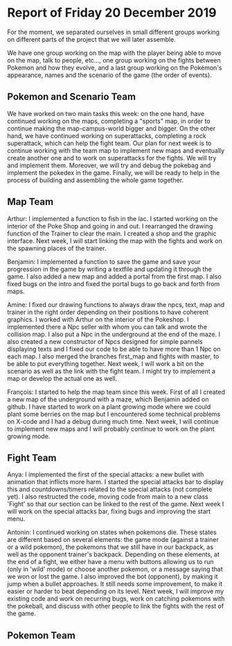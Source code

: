 #  Report of Friday 20 December 2019

For the moment, we separated ourselves in small different groups working on different parts of the project that we will later assemble.

We have one group working on the map with the player being able to move on the map, talk to people, etc..., one group working on the fights between Pokemon and how they evolve, and a last group working on the Pokémon's appearance, names and the scenario of the game (the order of events).


## Pokemon and Scenario Team

We have worked on two main tasks this week: on the one hand, have continued working on the maps, completing a "sports" map, in order to continue making the map-campus-world bigger and bigger. On the other hand, we have continued working on superattacks, completing a rock superattack, which can help the fight team. Our plan for next week is to continue working with the team map to implement new maps and eventually create another one and to work on superattacks for the fights. We will try and implement them. Moreover, we will try and debug the pokebag and implement the pokedex in the game. Finally, we will be ready to help in the process of building and assembling the whole game together.

## Map Team

Arthur: I implemented a function to fish in the lac. I started working on the interior of the Poke Shop and going in and out. I rearranged the drawing function of the Trainer to clear the main. I created a shop and the graphic interface. Next week, I will start linking the map with the fights and work on the spawning places of the trainer.

Benjamin: I implemented a function to save the game and save your progression in the game by writing a textfile and updating it through the game. I also added a new map and added a portal from the first map. I also fixed bugs on the intro and fixed the portal bugs to go back and forth from maps.

Amine: I fixed our drawing functions to always draw the npcs, text, map and trainer in the right order depending on their positions to have coherent graphics. I worked with Arthur on the interior of the Pokeshop. I implemented there a Npc seller with whom you can talk and wrote the collision map. I also put a Npc in the underground at the end of the maze. I also created a new constructor of Npcs designed for simple pannels displaying texts and I fixed our code to be able to have more than 1 Npc on each map.
I also merged the branches first_map and fights with master, to be able to put everything together.
Next week, I will work a bit on the scenario as well as the link with the fight team. I might try to implement a map or develop the actual one as well.

François: I started to help the map team since this week. First of all I created a new map of the underground with a maze, which Benjamin added on github. I have started to work on a plant growing mode where we could plant some berries on the map but I encountered some technical problems on X-code and I had a debug during much time. Next week, I will continue to implement new maps and I will probably continue to work on the plant growing mode.

## Fight Team

Anya: I implemented the first of the special attacks: a new bullet with animation that inflicts more harm. I started the special attacks bar to display this and countdowns/timers related to the special attacks (not complete yet). I also restructed the code, moving code from main to a new class 'Fight' so that our section can be linked to the rest of the game. Next week I will work on the special attacks bar, fixing bugs and improving the start menu.

Antonin: I continued working on states when pokemons die. These states are different based on several elements: the game mode (against a trainer or a wild pokemon), the pokemons that we still have in our backpack, as well as the opponent trainer's backpack. Depending on these elements, at the end of a fight, we either have a menu with buttons allowing us to run (only in 'wild' mode) or choose another pokemon, or a message saying that we won or lost the game.
I also improved the bot (opponent), by making it jump when a bullet approaches. It still needs some improvement, to make it easier or harder to beat depending on its level.
Next week, I will improve my existing code and work on recurring bugs, work on catching pokemons with the pokeball, and discuss with other people to link the fights with the rest of the game.


## Pokemon Team
